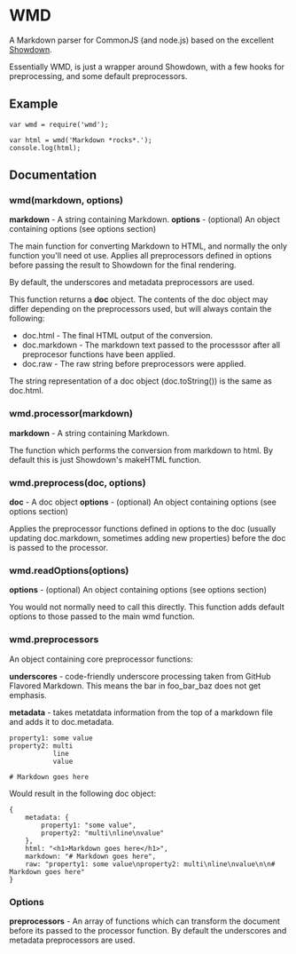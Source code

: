 # WMD

A Markdown parser for CommonJS (and node.js) based on the excellent
[Showdown](http://attacklab.net/showdown/).

Essentially WMD, is just a wrapper around Showdown, with a few hooks for
preprocessing, and some default preprocessors.


## Example

    var wmd = require('wmd');

    var html = wmd('Markdown *rocks*.');
    console.log(html);


## Documentation


### wmd(markdown, options)

__markdown__ - A string containing Markdown.
__options__ - (optional) An object containing options (see options section)

The main function for converting Markdown to HTML, and normally the only function
you'll need ot use. Applies all preprocessors defined in options before passing the
result to Showdown for the final rendering.

By default, the underscores and metadata preprocessors are used.

This function returns a __doc__ object. The contents of the doc object may differ
depending on the preprocessors used, but will always contain the following:

* doc.html - The final HTML output of the conversion.
* doc.markdown - The markdown text passed to the processsor after all preprocesor
  functions have been applied.
* doc.raw - The raw string before preprocessors were applied.

The string representation of a doc object (doc.toString()) is the same as doc.html.


### wmd.processor(markdown)

__markdown__ - A string containing Markdown.

The function which performs the conversion from markdown to html. By default this is
just Showdown's makeHTML function.


### wmd.preprocess(doc, options)

__doc__ - A doc object
__options__ - (optional) An object containing options (see options section)

Applies the preprocessor functions defined in options to the doc (usually updating
doc.markdown, sometimes adding new properties) before the doc is passed to the
processor.


### wmd.readOptions(options)

__options__ - (optional) An object containing options (see options section)

You would not normally need to call this directly. This function adds default
options to those passed to the main wmd function.


### wmd.preprocessors

An object containing core preprocessor functions:

__underscores__ - code-friendly underscore processing taken from GitHub Flavored
Markdown. This means the bar in foo\_bar\_baz does not get emphasis.

__metadata__ - takes metatdata information from the top of a markdown file and adds
it to doc.metadata.

    property1: some value
    property2: multi
               line
               value

    # Markdown goes here

Would result in the following doc object:

    {
        metadata: {
            property1: "some value",
            property2: "multi\nline\nvalue"
        },
        html: "<h1>Markdown goes here</h1>",
        markdown: "# Markdown goes here",
        raw: "property1: some value\nproperty2: multi\nline\nvalue\n\n# Markdown goes here"
    }


### Options

__preprocessors__ - An array of functions which can transform the document before
its passed to the processor function. By default the underscores and metadata
preprocessors are used.
